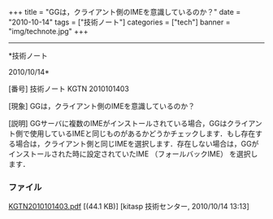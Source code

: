 ﻿+++
title = "GGは，クライアント側のIMEを意識しているのか？"
date = "2010-10-14"
tags = ["技術ノート"]
categories = ["tech"]
banner = "img/technote.jpg"
+++

-----------------------------------------------------------------------------------------------------------------------------

*技術ノート

2010/10/14*


[番号]
技術ノート KGTN 2010101403

[現象]
GGは，クライアント側のIMEを意識しているのか？

[説明]
GGサーバに複数のIMEがインストールされている場合，GGはクライアント側で使用しているIMEと同じものがあるかどうかチェックします．もし存在する場合は，クライアント側と同じIMEを選択します．存在しない場合は，GGがインストールされた時に設定されていたIME
（フォールバックIME） を選択します．


### ファイル

 
 


[KGTN2010101403.pdf](http://techreport.kitasp.net/attachments/download/356/KGTN2010101403.pdf)
 [(44.1 KB)] [kitasp 技術センター, 2010/10/14
13:13]


 


 

